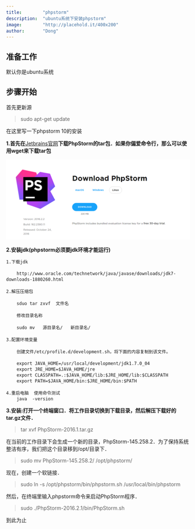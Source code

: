 ```yaml
---
title:        "phpstorm"
description:  "ubuntu系统下安装phpstorm"
image:        "http://placehold.it/400x200"
author:       "Dong"
---
```


准备工作
------

默认你是ubuntu系统


步骤开始
----
首先更新源

>sudo apt-get update

在这里写一下phpstorm 10的安装

**1.首先在**[Jetbrains官网](https://www.jetbrains.com/phpstorm/download/#section=linux-version)**下载PhpStorm的tar包．如果你偏爱命令行，那么可以使用wget来下载tar包**

![示例](/resources/font-awesome/img/Lnmp/phpstorm.png)

**2.安装jdk(phpstorm必须要jdk环境才能运行)**  

    1.下载jdk   
  
        http://www.oracle.com/technetwork/java/javase/downloads/jdk7-downloads-1880260.html
  
    2.解压压缩包
  
        sduo tar zxvf  文件名
  
        修改目录名称
  
        sudo mv   源目录名/   新目录名/   
  
    3.配置环境变量
  
        创建文件/etc/profile.d/development.sh，将下面的内容复制到该文件。
   
        export JAVA_HOME=/usr/local/development/jdk1.7.0_04  
        export JRE_HOME=$JAVA_HOME/jre  
        export CLASSPATH=.:$JAVA_HOME/lib:$JRE_HOME/lib:$CLASSPATH  
        export PATH=$JAVA_HOME/bin:$JRE_HOME/bin:$PATH  
   
    4.重启电脑  使用命令测试 
        java  -version 
  
**3.安装:打开一个终端窗口．将工作目录切换到下载目录，然后解压下载好的tar.gz文件．**
  
>tar xvf PhpStorm-2016.1.tar.gz

在当前的工作目录下会生成一个新的目录，PhpStorm-145.258.2．为了保持系统整洁有序，我们把这个目录移到/opt/目录下．

>sudo mv PhpStorm-145.258.2/ /opt/phpstorm/

现在，创建一个软链接．

>sudo ln -s /opt/phpstorm/bin/phpstorm.sh /usr/local/bin/phpstorm

然后，在终端里输入phpstorm命令来启动PhpStorm程序．

>sudo ./PhpStorm-2016.2.1/bin/PhpStorm.sh

到此为止
